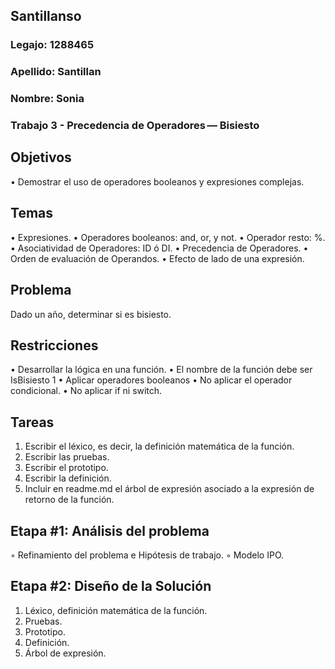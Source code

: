 ## Santillanso
### Legajo: 1288465
### Apellido: Santillan
### Nombre: Sonia
### Trabajo 3 - Precedencia de Operadores — Bisiesto
## Objetivos
• Demostrar el uso de operadores booleanos y expresiones complejas.
## Temas
• Expresiones.
• Operadores booleanos: and, or, y not.
• Operador resto: %.
• Asociatividad de Operadores: ID ó DI.
• Precedencia de Operadores.
• Orden de evaluación de Operandos.
• Efecto de lado de una expresión.
## Problema
Dado un año, determinar si es bisiesto.
## Restricciones
• Desarrollar la lógica en una función.
• El nombre de la función debe ser IsBisiesto 1
• Aplicar operadores booleanos
• No aplicar el operador condicional.
• No aplicar if ni switch.
## Tareas
1. Escribir el léxico, es decir, la definición matemática de la función.
2. Escribir las pruebas.
3. Escribir el prototipo.
4. Escribir la definición.
5. Incluir en readme.md el árbol de expresión asociado a la expresión de retorno
de la función.

 ## Etapa #1: Análisis del problema
◦ Refinamiento del problema e Hipótesis de trabajo.
◦ Modelo IPO.

## Etapa #2: Diseño de la Solución
1. Léxico, definición matemática de la función.
2. Pruebas.
3. Prototipo.
4. Definición.
5. Árbol de expresión.


